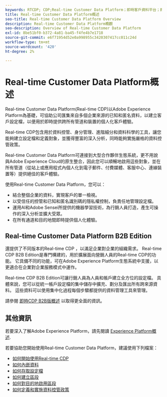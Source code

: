```yaml
---
keywords: RTCDP; CDP;Real-time Customer Data Platform；即時客戶資料平台；即時CDP; CDP；客戶AI
title: Real-time Customer Data Platform概述
seo-title: Real-time Customer Data Platform Overview
description: Real-time Customer Data Platform概觀
seo-description: Overview of Real-time Customer Data Platform
exl-id: 8be51bf0-b372-4a81-ba45-f4fe4b7e1718
source-git-commit: e6f71954d52e0a998955c3420307417cc011c24d
workflow-type: tm+mt
source-wordcount: '420'
ht-degree: 2%

---
```


# Real-time Customer Data Platform概述

Real-time Customer Data Platform(Real-time CDP)以Adobe Experience Platform為基礎，可協助公司匯集來自多個企業來源的已知和匿名資料，以建立客戶設定檔，以便用於即時提供跨所有管道和裝置的個人化客戶體驗。

Real-time CDP包含用於資料控管、身分管理、進階細分和資料科學的工具，讓您能夠建立設定檔和定義對象，並獲得豐富的深入分析，同時能夠實施嚴格的資料控管政策。

Real-time Customer Data Platform可連接到大型合作夥伴生態系統，更不用說與Adobe Experience Cloud的原生整合，因此您可以順暢地啟用這些對象，並在所有管道（從站上或應用程式內個人化到電子郵件、付費媒體、客服中心、連線裝置等）提供絕佳的客戶體驗。

使用Real-time Customer Data Platform，您可以：

* 結合整個企業的資料，實現客戶的單一檢視。
* 以受信任的控管和已知和匿名識別碼的隱私權控制，負責任地管理設定檔。
* 運用AI和Adobe Sensei所提供的機器學習技術，為行銷人員打造，產生可操作的深入分析並擴大受眾。
* 在所有通道和目的地間即時提供個人化體驗。

## Real-time Customer Data Platform B2B Edition

還提供了不同版本的Real-time CDP ，以滿足企業對企業的組織需求。 Real-time CDP B2B Edition是專門構建的，用於擴展面向營銷人員的Real-time CDP的功能。 它具備不同的功能，可在Adobe Experience Platform生態系統中支援，以更適合在企業對企業服務模式中運作。

Real-time CDP B2B Edition可讓行銷人員為人員和帳戶建立全方位的設定檔。 具體來說，您可以從統一帳戶設定檔的集中儲存中擴充、劃分及匯出所有跨來源資料。 這些資料可以使用集中化過程每個步驟都提供的資料管理工具來管理。

請參閱 [即時CDP B2B版概述](./b2b-overview.md) 以取得更全面的資訊。

## 其他資訊

若要深入了解Adobe Experience Platform，請先閱讀 [Experience Platform概述](../landing/home.md).

若要協助您開始使用Real-time Customer Data Platform，建議使用下列檔案：

* [如何開始使用Real-time CDP](get-started.md)
* [如何內嵌資料](sources/sources-overview.md)
* [如何存取設定檔](profile/profile-overview.md)
* [如何建立區段](segmentation/segmentation-overview.md)
* [如何對目的地啟用區段](destinations/overview.md)
* [如何定義和實施資料控管政策](privacy/data-governance-overview.md)
